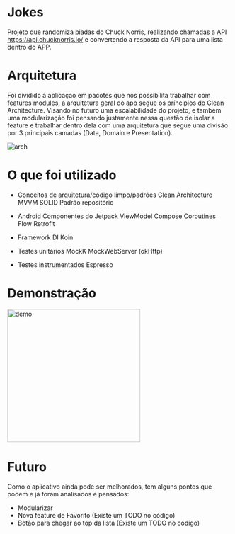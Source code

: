 # Jokes
Projeto que randomiza piadas do Chuck Norris, realizando chamadas a API https://api.chucknorris.io/ e convertendo a resposta da API para uma lista dentro do APP.

# Arquitetura
Foi dividido a aplicaçao em pacotes que nos possibilita trabalhar com features modules, a arquitetura geral do app segue os príncipios do Clean Architecture. Visando no futuro uma escalabilidade do projeto, e também uma modularização foi pensando justamente nessa questão de isolar a feature e trabalhar dentro dela com uma arquitetura que segue uma divisão por 3 principais camadas (Data, Domain e Presentation). 

![arch](https://user-images.githubusercontent.com/22418520/195513075-4d97d6c4-c5a4-4f96-b733-1bb7b1b23219.png)

# O que foi utilizado
- Conceitos de arquitetura/código limpo/padrões
Clean Architecture
MVVM
SOLID
Padrão repositório

- Android
Componentes do Jetpack
ViewModel
Compose
Coroutines
Flow
Retrofit

- Framework DI
Koin

- Testes unitários
MockK
MockWebServer (okHttp)

- Testes instrumentados
Espresso

# Demonstração
<img src="https://user-images.githubusercontent.com/22418520/195515114-8be11f3d-b1e5-42dc-8c56-bf9bc22bc094.jpg" alt="demo" width="300"/>

# Futuro
Como o aplicativo ainda pode ser melhorados, tem alguns pontos que podem e já foram analisados e pensados:
- Modularizar
- Nova feature de Favorito (Existe um TODO no código)
- Botão para chegar ao top da lista (Existe um TODO no código)
